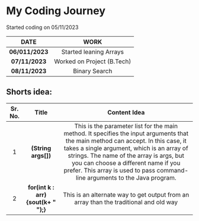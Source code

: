 # My Coding Journey

Started coding on 05/11/2023

|    **DATE**     |          **WORK**          |
| :-------------: | :------------------------: |
| **06/011/2023** |   Started leaning Arrays   |
| **07/11/2023**  | Worked on Project (B.Tech) |
| **08/11/2023**  |       Binary Search        |

## Shorts idea:

| Sr. No. |                Title                |                                                                                                                                                                    Content Idea                                                                                                                                                                    |
| :-----: | :---------------------------------: | :------------------------------------------------------------------------------------------------------------------------------------------------------------------------------------------------------------------------------------------------------------------------------------------------------------------------------------------------: |
|    1    |         **(String args[])**         | This is the parameter list for the main method. It specifies the input arguments that the main method can accept. In this case, it takes a single argument, which is an array of strings. The name of the array is args, but you can choose a different name if you prefer. This array is used to pass command-line arguments to the Java program. |
|    2    | **for(int k : arr){sout(k+ " ");}** |                                                                                                                               This is an alternate way to get output from an array than the traditional and old way                                                                                                                                |
